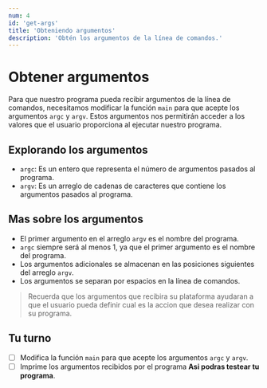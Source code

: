```yaml
---
num: 4
id: 'get-args'
title: 'Obteniendo argumentos'
description: 'Obtén los argumentos de la línea de comandos.'
---
```


# Obtener argumentos

Para que nuestro programa pueda recibir argumentos de la línea de comandos, necesitamos modificar la función `main` para que acepte los argumentos `argc` y `argv`. Estos argumentos nos permitirán acceder a los valores que el usuario proporciona al ejecutar nuestro programa.

## Explorando los argumentos

- `argc`: Es un entero que representa el número de argumentos pasados al programa.
- `argv`: Es un arreglo de cadenas de caracteres que contiene los argumentos pasados al programa.

## Mas sobre los argumentos

- El primer argumento en el arreglo `argv` es el nombre del programa.
- `argc` siempre será al menos 1, ya que el primer argumento es el nombre del programa.
- Los argumentos adicionales se almacenan en las posiciones siguientes del arreglo `argv`.
- Los argumentos se separan por espacios en la línea de comandos.

> Recuerda que los argumentos que recibira su plataforma ayudaran a que el usuario pueda definir cual es la accion que desea realizar con su programa.

## Tu turno

- [ ] Modifica la función `main` para que acepte los argumentos `argc` y `argv`.
- [ ] Imprime los argumentos recibidos por el programa **Asi podras testear tu programa**.